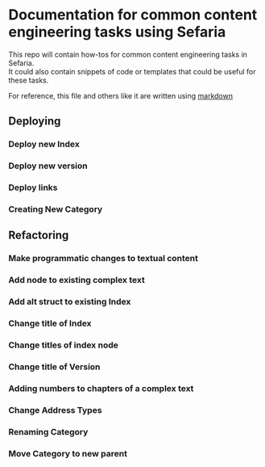 # Documentation for common content engineering tasks using Sefaria

This repo will contain how-tos for common content engineering tasks in Sefaria.  
It could also contain snippets of code or templates that could be useful for these tasks. 

For reference, this file and others like it are written using [markdown](https://docs.github.com/en/github/writing-on-github/basic-writing-and-formatting-syntax)


## Deploying 

### Deploy new Index

### Deploy new version

### Deploy links

### Creating New Category



## Refactoring

### Make programmatic changes to textual content

### Add node to existing complex text
	
### Add alt struct to existing Index

### Change title of Index

### Change titles of index node
	
### Change title of Version

### Adding numbers to chapters of a complex text

### Change Address Types	
  
### Renaming Category

### Move Category to new parent

	

